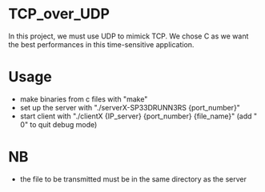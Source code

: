 # TCP_over_UDP
In this project, we must use UDP to mimick TCP. We chose C as we want the best performances in this time-sensitive application.

# Usage
- make binaries from c files with "make"
- set up the server with "./serverX-SP33DRUNN3RS {port_number}"
- start client with "./clientX {IP_server} {port_number} {file_name}" (add " 0" to quit debug mode) 

# NB
- the file to be transmitted must be in the same directory as the server
